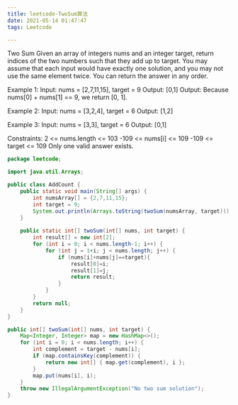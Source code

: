 ```yaml
---
title: leetcode-TwoSum算法
date: 2021-05-14 01:47:47
tags: Leetcode

---
```




Two Sum
Given an array of integers nums and an integer target, return indices of the two numbers such that they add up to target.
You may assume that each input would have exactly one solution, and you may not use the same element twice.
You can return the answer in any order.

Example 1:
Input: nums = [2,7,11,15], target = 9
Output: [0,1]
Output: Because nums[0] + nums[1] == 9, we return [0, 1].

Example 2:
Input: nums = [3,2,4], target = 6
Output: [1,2]

Example 3:
Input: nums = [3,3], target = 6
Output: [0,1]

Constraints:
2 <= nums.length <= 103
-109 <= nums[i] <= 109
-109 <= target <= 109
Only one valid answer exists.

```java
package leetcode;

import java.util.Arrays;

public class AddCount {
    public static void main(String[] args) {
        int numsArray[] = {2,7,11,15};
        int target = 9;
        System.out.println(Arrays.toString(twoSum(numsArray, target)));
    }
  
    public static int[] twoSum(int[] nums, int target) {
        int result[] = new int[2];
        for (int i = 0; i < nums.length-1; i++) {
            for (int j = 1+i; j < nums.length; j++) {
                if (nums[i]+nums[j]==target){
                    result[0]=i;
                    result[1]=j;
                    return result;
                }
            }
        }
        return null;
    }
}

public int[] twoSum(int[] nums, int target) {
    Map<Integer, Integer> map = new HashMap<>();
    for (int i = 0; i < nums.length; i++) {
        int complement = target - nums[i];
        if (map.containsKey(complement)) {
            return new int[] { map.get(complement), i };
        }
        map.put(nums[i], i);
    }
    throw new IllegalArgumentException("No two sum solution");
}
```